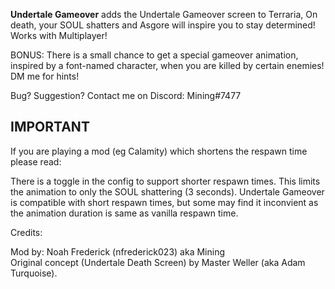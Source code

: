 **Undertale Gameover** adds the Undertale Gameover screen to Terraria, On death, your SOUL shatters and Asgore will inspire you to stay determined! Works with Multiplayer!

BONUS: There is a small chance to get a special gameover animation, inspired by a font-named character, when you are killed by certain enemies! DM me for hints!    

Bug? Suggestion? Contact me on Discord: Mining#7477

**IMPORTANT**
-----------------------------------------
If you are playing a mod (eg Calamity) which shortens the respawn time please read:

There is a toggle in the config to support shorter respawn times. This limits the animation to only the SOUL shattering (3 seconds). Undertale Gameover is compatible with short respawn times, but some may find it inconvient as the animation duration is same as vanilla respawn time.


Credits: 

Mod by: Noah Frederick (nfrederick023) aka Mining  
Original concept (Undertale Death Screen) by Master Weller (aka Adam Turquoise). 
